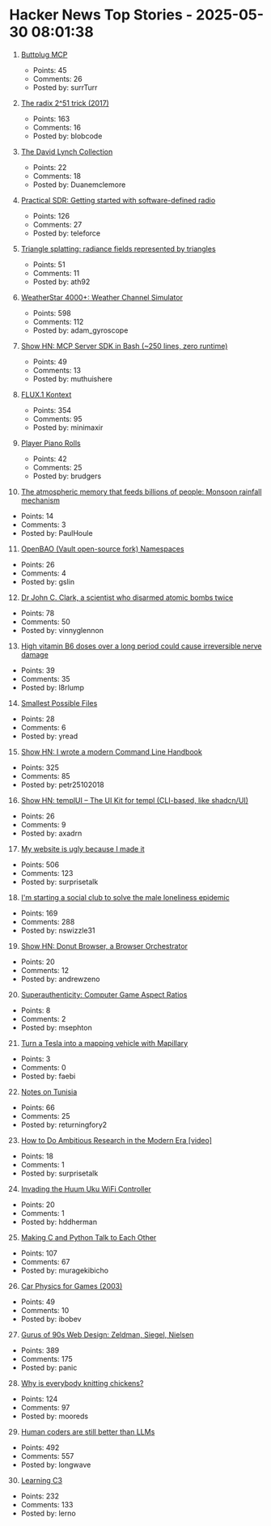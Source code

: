 # Hacker News Top Stories - 2025-05-30 08:01:38

1. [Buttplug MCP](https://github.com/ConAcademy/buttplug-mcp)
   - Points: 45
   - Comments: 26
   - Posted by: surrTurr

2. [The radix 2^51 trick (2017)](https://www.chosenplaintext.ca/articles/radix-2-51-trick.html)
   - Points: 163
   - Comments: 16
   - Posted by: blobcode

3. [The David Lynch Collection](https://www.juliensauctions.com/en/auctions/julien-s-auctions-turner-classic-movies-present-the-david-lynch-collection)
   - Points: 22
   - Comments: 18
   - Posted by: Duanemclemore

4. [Practical SDR: Getting started with software-defined radio](https://nostarch.com/practical-sdr)
   - Points: 126
   - Comments: 27
   - Posted by: teleforce

5. [Triangle splatting: radiance fields represented by triangles](https://trianglesplatting.github.io/)
   - Points: 51
   - Comments: 11
   - Posted by: ath92

6. [WeatherStar 4000+: Weather Channel Simulator](https://weatherstar.netbymatt.com/)
   - Points: 598
   - Comments: 112
   - Posted by: adam_gyroscope

7. [Show HN: MCP Server SDK in Bash (~250 lines, zero runtime)](https://github.com/muthuishere/mcp-server-bash-sdk)
   - Points: 49
   - Comments: 13
   - Posted by: muthuishere

8. [FLUX.1 Kontext](https://bfl.ai/models/flux-kontext)
   - Points: 354
   - Comments: 95
   - Posted by: minimaxir

9. [Player Piano Rolls](https://omeka-s.library.illinois.edu/s/MPAL/page/player-piano-rolls-landing)
   - Points: 42
   - Comments: 25
   - Posted by: brudgers

10. [The atmospheric memory that feeds billions of people: Monsoon rainfall mechanism](https://phys.org/news/2025-05-atmospheric-memory-billions-people-monsoon.html)
   - Points: 14
   - Comments: 3
   - Posted by: PaulHoule

11. [OpenBAO (Vault open-source fork) Namespaces](https://openbao.org/blog/namespaces-announcement/)
   - Points: 26
   - Comments: 4
   - Posted by: gslin

12. [Dr John C. Clark, a scientist who disarmed atomic bombs twice](https://daxe.substack.com/p/disarming-an-atomic-bomb-is-the-worst)
   - Points: 78
   - Comments: 50
   - Posted by: vinnyglennon

13. [High vitamin B6 doses over a long period could cause irreversible nerve damage](https://www.abc.net.au/news/2025-01-08/vitamin-b6-toxicity-peripheral-neuropathy-health-supplements/104793006)
   - Points: 39
   - Comments: 35
   - Posted by: l8rlump

14. [Smallest Possible Files](https://github.com/mathiasbynens/small)
   - Points: 28
   - Comments: 6
   - Posted by: yread

15. [Show HN: I wrote a modern Command Line Handbook](https://commandline.stribny.name/)
   - Points: 325
   - Comments: 85
   - Posted by: petr25102018

16. [Show HN: templUI – The UI Kit for templ (CLI-based, like shadcn/UI)](https://templui.io/)
   - Points: 26
   - Comments: 9
   - Posted by: axadrn

17. [My website is ugly because I made it](https://goodinternetmagazine.com/my-website-is-ugly-because-i-made-it/)
   - Points: 506
   - Comments: 123
   - Posted by: surprisetalk

18. [I'm starting a social club to solve the male loneliness epidemic](https://wave3.social)
   - Points: 169
   - Comments: 288
   - Posted by: nswizzle31

19. [Show HN: Donut Browser, a Browser Orchestrator](https://donutbrowser.com/)
   - Points: 20
   - Comments: 12
   - Posted by: andrewzeno

20. [Superauthenticity: Computer Game Aspect Ratios](https://datadrivengamer.blogspot.com/2025/05/superauthenticity-computer-game-aspect.html)
   - Points: 8
   - Comments: 2
   - Posted by: msephton

21. [Turn a Tesla into a mapping vehicle with Mapillary](https://blog.mapillary.com/update/2020/12/09/map-with-your-tesla.html)
   - Points: 3
   - Comments: 0
   - Posted by: faebi

22. [Notes on Tunisia](https://mattlakeman.org/2025/05/29/notes-on-tunisia/)
   - Points: 66
   - Comments: 25
   - Posted by: returningfory2

23. [How to Do Ambitious Research in the Modern Era [video]](https://www.youtube.com/watch?v=w7DVlI_Ztq8)
   - Points: 18
   - Comments: 1
   - Posted by: surprisetalk

24. [Invading the Huum Uku WiFi Controller](https://kaurpalang.com/posts/invading-the-sauna/)
   - Points: 20
   - Comments: 1
   - Posted by: hddherman

25. [Making C and Python Talk to Each Other](https://leetarxiv.substack.com/p/making-c-and-python-talk-to-each)
   - Points: 107
   - Comments: 67
   - Posted by: muragekibicho

26. [Car Physics for Games (2003)](https://www.asawicki.info/Mirror/Car%20Physics%20for%20Games/Car%20Physics%20for%20Games.html)
   - Points: 49
   - Comments: 10
   - Posted by: ibobev

27. [Gurus of 90s Web Design: Zeldman, Siegel, Nielsen](https://cybercultural.com/p/web-design-1997/)
   - Points: 389
   - Comments: 175
   - Posted by: panic

28. [Why is everybody knitting chickens?](https://ironicsans.ghost.io/why-is-everybody-knitting-chickens/)
   - Points: 124
   - Comments: 97
   - Posted by: mooreds

29. [Human coders are still better than LLMs](https://antirez.com/news/153)
   - Points: 492
   - Comments: 557
   - Posted by: longwave

30. [Learning C3](https://alloc.dev/2025/05/29/learning_c3)
   - Points: 232
   - Comments: 133
   - Posted by: lerno

